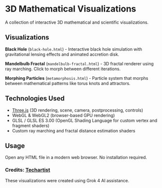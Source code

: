 # 3D Mathematical Visualizations

A collection of interactive 3D mathematical and scientific visualizations.

## Visualizations

**Black Hole** (`black-hole.html`) - Interactive black hole simulation with gravitational lensing effects and animated accretion disk.

**Mandelbulb Fractal** (`mandelbulb-fractal.html`) - 3D fractal renderer using ray marching. Click to morph between different iterations.

**Morphing Particles** (`metamorphosis.html`) - Particle system that morphs between mathematical patterns like torus knots and attractors.

## Technologies Used

- [Three.js](https://threejs.org/) (3D rendering, scene, camera, postprocessing, controls)
- WebGL & WebGL2 (browser-based GPU rendering)
- GLSL / GLSL ES 3.00 (OpenGL Shading Language for custom vertex and fragment shaders)
- Custom ray marching and fractal distance estimation shaders

## Usage

Open any HTML file in a modern web browser. No installation required.

### Credits: [Techartist](https://x.com/techartist_)

These visualizations were created using Grok 4 AI assistance.